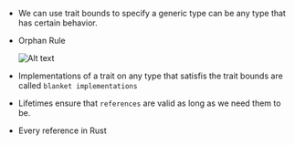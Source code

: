 
- We can use trait bounds to specify a generic type can be any type that has certain behavior.

- Orphan Rule

    ![Alt text](imgs/img1.png)
    
- Implementations of a trait on any type that satisfis the trait bounds are called `blanket implementations`

- Lifetimes ensure that `references` are valid as long as we need them to be.

- Every reference in Rust